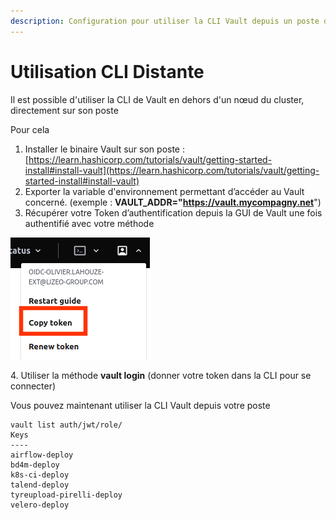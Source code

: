 ```yaml
---
description: Configuration pour utiliser la CLI Vault depuis un poste distant
---
```


# Utilisation CLI Distante

Il est possible d'utiliser la CLI de Vault en dehors d'un nœud du cluster, directement sur son poste

Pour cela

1. Installer le binaire Vault sur son poste : [https://learn.hashicorp.com/tutorials/vault/getting-started-install#install-vault](https://learn.hashicorp.com/tutorials/vault/getting-started-install#install-vault)
2. Exporter la variable d'environnement permettant d’accéder au Vault concerné. (exemple : **VAULT\_ADDR="https://vault.mycompagny.net**")
3. Récupérer votre Token d’authentification depuis la GUI de Vault une fois authentifié avec votre méthode

![Recuperation du Token utilisateur](<../.gitbook/assets/VAULT---Copy token.png>)

4\. Utiliser la méthode **vault login** (donner votre token dans la CLI pour se connecter)

Vous pouvez maintenant utiliser la CLI Vault depuis votre poste

```
vault list auth/jwt/role/
Keys
----
airflow-deploy
bd4m-deploy
k8s-ci-deploy
talend-deploy
tyreupload-pirelli-deploy
velero-deploy
```
